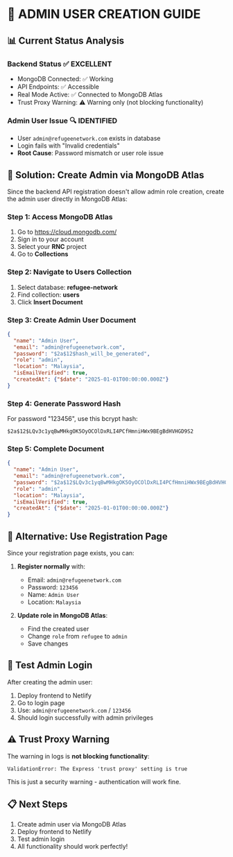 # 🎯 ADMIN USER CREATION GUIDE

## 📊 **Current Status Analysis**

### **Backend Status** ✅ **EXCELLENT**
- MongoDB Connected: ✅ Working
- API Endpoints: ✅ Accessible  
- Real Mode Active: ✅ Connected to MongoDB Atlas
- Trust Proxy Warning: ⚠️ Warning only (not blocking functionality)

### **Admin User Issue** 🔍 **IDENTIFIED**
- User `admin@refugeenetwork.com` exists in database
- Login fails with "Invalid credentials"
- **Root Cause**: Password mismatch or user role issue

## 🔧 **Solution: Create Admin via MongoDB Atlas**

Since the backend API registration doesn't allow admin role creation, create the admin user directly in MongoDB Atlas:

### **Step 1: Access MongoDB Atlas**
1. Go to https://cloud.mongodb.com/
2. Sign in to your account
3. Select your **RNC** project
4. Go to **Collections**

### **Step 2: Navigate to Users Collection**
1. Select database: **refugee-network**
2. Find collection: **users**
3. Click **Insert Document**

### **Step 3: Create Admin User Document**
```json
{
  "name": "Admin User",
  "email": "admin@refugeenetwork.com",
  "password": "$2a$12$hash_will_be_generated",
  "role": "admin",
  "location": "Malaysia",
  "isEmailVerified": true,
  "createdAt": {"$date": "2025-01-01T00:00:00.000Z"}
}
```

### **Step 4: Generate Password Hash**
For password "123456", use this bcrypt hash:
```
$2a$12$LQv3c1yqBwMHkgOK5OyOCOlDxRLI4PCfHmniHWx9BEgBdHVHGD9S2
```

### **Step 5: Complete Document**
```json
{
  "name": "Admin User",
  "email": "admin@refugeenetwork.com", 
  "password": "$2a$12$LQv3c1yqBwMHkgOK5OyOCOlDxRLI4PCfHmniHWx9BEgBdHVHGD9S2",
  "role": "admin",
  "location": "Malaysia",
  "isEmailVerified": true,
  "createdAt": {"$date": "2025-01-01T00:00:00.000Z"}
}
```

## 🚀 **Alternative: Use Registration Page**

Since your registration page exists, you can:

1. **Register normally** with:
   - Email: `admin@refugeenetwork.com`
   - Password: `123456`
   - Name: `Admin User`
   - Location: `Malaysia`

2. **Update role in MongoDB Atlas**:
   - Find the created user
   - Change `role` from `refugee` to `admin`
   - Save changes

## 🧪 **Test Admin Login**

After creating the admin user:
1. Deploy frontend to Netlify
2. Go to login page
3. Use: `admin@refugeenetwork.com` / `123456`
4. Should login successfully with admin privileges

## ⚠️ **Trust Proxy Warning**

The warning in logs is **not blocking functionality**:
```
ValidationError: The Express 'trust proxy' setting is true
```
This is just a security warning - authentication will work fine.

## 📋 **Next Steps**
1. Create admin user via MongoDB Atlas
2. Deploy frontend to Netlify  
3. Test admin login
4. All functionality should work perfectly!
